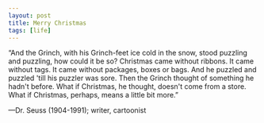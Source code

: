 ```yaml
--- 
layout: post
title: Merry Christmas
tags: [life]
---
```


“And the Grinch, with his Grinch-feet ice cold in the snow, stood puzzling and puzzling, how could it be so? Christmas came without ribbons. It came without tags. It came without packages, boxes or bags. And he puzzled and puzzled 'till his puzzler was sore. Then the Grinch thought of something he hadn't before. What if Christmas, he thought, doesn't come from a store. What if Christmas, perhaps, means a little bit more.”

—Dr. Seuss (1904-1991); writer, cartoonist

